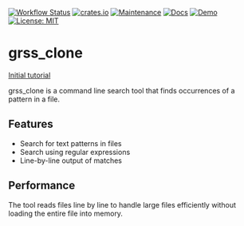 [![Workflow Status](https://github.com/webern/cargo-readme/workflows/main/badge.svg)](https://github.com/webern/cargo-readme/actions?query=workflow%3A%22main%22)
[![crates.io](https://img.shields.io/crates/v/grss_clone.svg)](https://crates.io/crates/grss_clone)
[![Maintenance](https://img.shields.io/badge/maintenance-actively--developed-brightgreen.svg)](https://github.com/rsimon64-gh/grss)
[![Docs](https://docs.rs/grss_clone/badge.svg)](https://docs.rs/grss_clone)
[![Demo](https://img.shields.io/badge/demo-online-brightgreen)](https://your-demo-link.com)
[![License: MIT](https://img.shields.io/badge/License-MIT-yellow.svg)](https://opensource.org/licenses/MIT)


# grss_clone

[Initial tutorial](https://rust-cli.github.io/book/index.html)

grss_clone is a command line search tool that finds occurrences of a pattern in a file.

## Features

- Search for text patterns in files
- Search using regular expressions
- Line-by-line output of matches

## Performance

The tool reads files line by line to handle large files efficiently without
loading the entire file into memory.

